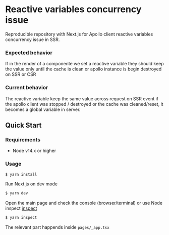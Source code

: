 # Reactive variables concurrency issue

Reproducible repository with Next.js for Apollo client reactive variables concurrency
issue in SSR.

### Expected behavior
If in the render of a componente we set a reactive variable they
should keep the value only until the cache is clean or apollo instance
is begin destroyed on SSR or CSR

### Current behavior
The reactive variable keep the same value across request on SSR event
if the apollo client was stopped / destroyed or the cache was
cleaned/reset, it becomes a global variable in server.

## Quick Start

### Requirements 
- Node v14.x or higher

### Usage

```sh
$ yarn install
```

Run Next.js on dev mode
```sh
$ yarn dev
```

Open the main page and check the console (browser/terminal) or use Node inspect
[inspect](https://nextjs.org/docs/advanced-features/debugging)

```sh
$ yarn inspect
```

The relevant part happends inside `pages/_app.tsx`
